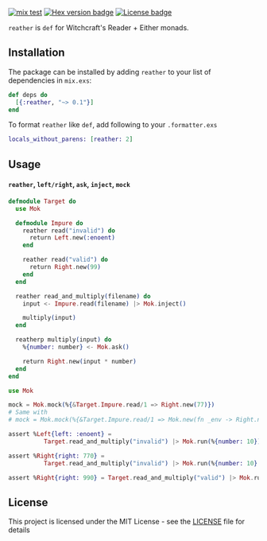 [![mix test](https://github.com/jechol/reather/workflows/mix%20test/badge.svg)](https://github.com/jechol/reather/actions)
[![Hex version badge](https://img.shields.io/hexpm/v/reather.svg)](https://hex.pm/packages/reather)
[![License badge](https://img.shields.io/hexpm/l/reather.svg)](https://github.com/jechol/reather/blob/master/LICENSE.md)

`reather` is `def` for Witchcraft's Reader + Either monads.

## Installation

The package can be installed by adding `reather` to your list of dependencies
in `mix.exs`:

```elixir
def deps do
  [{:reather, "~> 0.1"}]
end
```

To format `reather` like `def`, add following to your `.formatter.exs`

```elixir
locals_without_parens: [reather: 2]
```

## Usage

#### `reather`, `left/right`, `ask`, `inject`, `mock`

```elixir
defmodule Target do
  use Mok

  defmodule Impure do
    reather read("invalid") do
      return Left.new(:enoent)
    end

    reather read("valid") do
      return Right.new(99)
    end
  end

  reather read_and_multiply(filename) do
    input <- Impure.read(filename) |> Mok.inject()

    multiply(input)
  end

  reatherp multiply(input) do
    %{number: number} <- Mok.ask()

    return Right.new(input * number)
  end
end
```

```elixir
use Mok

mock = Mok.mock(%{&Target.Impure.read/1 => Right.new(77)})
# Same with
# mock = Mok.mock(%{&Target.Impure.read/1 => Mok.new(fn _env -> Right.new(77) end)})

assert %Left{left: :enoent} =
          Target.read_and_multiply("invalid") |> Mok.run(%{number: 10})

assert %Right{right: 770} =
          Target.read_and_multiply("invalid") |> Mok.run(%{number: 10} |> Map.merge(mock))

assert %Right{right: 990} = Target.read_and_multiply("valid") |> Mok.run(%{number: 10})
```

## License

This project is licensed under the MIT License - see the [LICENSE](LICENSE.md) file for details
